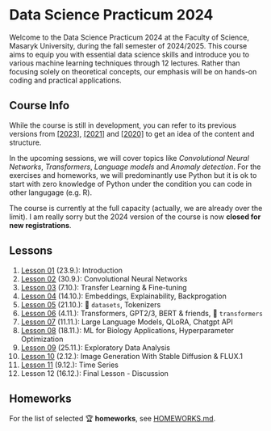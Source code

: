 # Data Science Practicum 2024

Welcome to the Data Science Practicum 2024 at the Faculty of Science, Masaryk University, during the fall semester of 2024/2025. This course aims to equip you with essential data science skills and introduce you to various machine learning techniques through 12 lectures. Rather than focusing solely on theoretical concepts, our emphasis will be on hands-on coding and practical applications.

## Course Info

While the course is still in development, you can refer to its previous versions from [[2023]](https://github.com/simecek/dspracticum2023), [[2021]](https://github.com/simecek/dspracticum2021) and [[2020]](https://github.com/simecek/dspracticum2020) to get an idea of the content and structure.

In the upcoming sessions, we will cover topics like *Convolutional Neural Networks*, *Transformers*, *Language models* and *Anomaly detection*. For the exercises and homeworks, we will predominantly use Python but it is ok to start with zero knowledge of Python under the condition you can code in other langugage (e.g. R).

The course is currently at the full capacity (actually, we are already over the limit). I am really sorry but the 2024 version of the course is now **closed for new registrations**.

## Lessons

  1. [Lesson 01](lesson01/) (23.9.): Introduction
  1. [Lesson 02](lesson02/) (30.9.): Convolutional Neural Networks
  1. [Lesson 03](lesson03/) (7.10.): Transfer Learning & Fine-tuning
  1. [Lesson 04](lesson04/) (14.10.): Embeddings, Explainability, Backprogation
  1. [Lesson 05](lesson05/) (21.10.): 🤗 `datasets`, Tokenizers
  1. [Lesson 06](lesson06/) (4.11.): Transformers, GPT2/3, BERT & friends, 🤗 `transformers`
  1. [Lesson 07](lesson07/) (11.11.): Large Language Models, QLoRA, Chatgpt API
  1. [Lesson 08](lesson08/) (18.11.): ML for Biology Applications, Hyperparameter Optimization
  1. [Lesson 09](lesson09/) (25.11.): Exploratory Data Analysis
  1. [Lesson 10](lesson10/) (2.12.): Image Generation With Stable Diffusion & FLUX.1
  1. [Lesson 11](lesson11/) (9.12.): Time Series
  1. Lesson 12 (16.12.): Final Lesson - Discussion

## Homeworks

For the list of selected 🏆 **homeworks**, see [HOMEWORKS.md](HOMEWORKS.md).